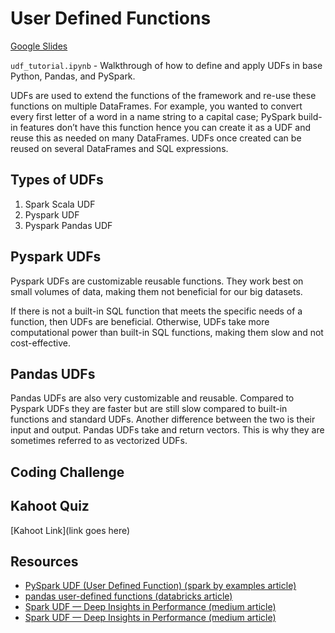 # User Defined Functions

[Google Slides](https://docs.google.com/presentation/d/19omQfyf4I7Xq0DAga1nf5gPV_h7uPFCH0grUB942D6E/edit#slide=id.g127afccfc6a_0_1)

`udf_tutorial.ipynb` - Walkthrough of how to define and apply UDFs in base Python, Pandas, and PySpark.

UDFs are used to extend the functions of the framework and re-use these functions on multiple DataFrames. For example, you wanted to convert every first letter of a word in a name string to a capital case; PySpark build-in features don’t have this function hence you can create it as a UDF and reuse this as needed on many DataFrames. UDFs once created can be reused on several DataFrames and SQL expressions.

## Types of UDFs
1. Spark Scala UDF
2. Pyspark UDF
3. Pyspark Pandas UDF

## Pyspark UDFs
Pyspark UDFs are customizable reusable functions. They work best on small volumes of data, making them not beneficial for our big datasets. 

If there is not a built-in SQL function that meets the specific needs of a function, then UDFs are beneficial. Otherwise, UDFs take more computational power than built-in SQL functions, making them slow and not cost-effective.

## Pandas UDFs
Pandas UDFs are also very customizable and reusable. Compared to Pyspark UDFs they are faster but are still slow compared to built-in functions and standard UDFs. Another difference between the two is their input and output. Pandas UDFs take and return vectors. This is why they are sometimes referred to as vectorized UDFs. 

## Coding Challenge 

## Kahoot Quiz
[Kahoot Link](link goes here)

## Resources
* [PySpark UDF (User Defined Function) (spark by examples article)](https://sparkbyexamples.com/pyspark/pyspark-udf-user-defined-function/)
* [pandas user-defined functions (databricks article)](https://docs.databricks.com/spark/latest/spark-sql/udf-python-pandas.html)
* [Spark UDF — Deep Insights in Performance (medium article)](https://medium.com/quantumblack/spark-udf-deep-insights-in-performance-f0a95a4d8c62)
* [Spark UDF — Deep Insights in Performance (medium article)](https://medium.com/quantumblack/spark-udf-deep-insights-in-performance-f0a95a4d8c62)
